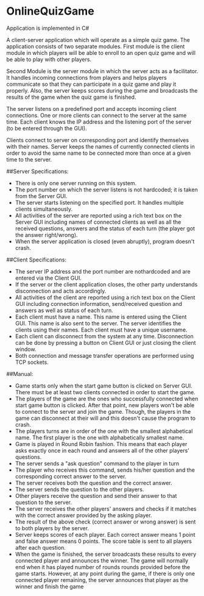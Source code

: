 # OnlineQuizGame
Application is implemented in C#

A client-server application which will operate as a simple quiz game. The application consists of two separate modules. 
First module is the client module in which players will be able to enroll to an open quiz game and will be able to play with other players.

Second Module is the server module in which the server acts as a facilitator. It handles incoming connections from players and helps players communicate so that they can participate in a quiz game and play it properly. Also, the server keeps scores during the game and broadcasts the results of the game when the quiz game is finished.

The server listens on a predefined port and accepts incoming client connections. One or more clients can connect to the server at the same time. Each client knows the IP address and the listening port of the server (to be entered through the GUI).

Clients connect to server on corresponding port and identify themselves with their names. Server keeps the names of currently connected clients in order to avoid the same name to be connected more than once at a given time to the server.




##Server Specifications:
* There is only one server running on this system.
* The port number on which the server listens is not hardcoded; it is taken from the Server GUI.
* The server starts listening on the specified port. It handles multiple clients simultaneously.
* All activities of the server are reported using a rich text box on the Server GUI including names of connected clients as well as all the received questions, answers and the status of each turn (the player got the answer right/wrong).
* When the server application is closed (even abruptly), program doesn't crash.



##Client Specifications:
* The server IP address and the port number are nothardcoded and are entered via the Client GUI.
* If the server or the client application closes, the other party understands disconnection and acts accordingly.
* All activities of the client are reported using a rich text box on the Client GUI including connection information, send/received question and answers as well as status of each turn.
* Each client must have a name. This name is entered using the Client GUI. This name is also sent to the server. The server identifies the clients using their names. Each client must have a unique username.
* Each client can disconnect from the system at any time. Disconnection can be done by pressing a button on Client GUI or just closing the client window.
* Both connection and message transfer operations are performed using TCP sockets.





##Manual:

* Game starts only when the start game button is clicked on Server GUI. There must be at least two clients connected in order to start the game.
* The players of the game are the ones who successfully connected when start game button is clicked. After that point, new players won't be able to connect to the server and join the game. Though, the players in the game can disconnect at their will and this doesn't cause the program to crash.
* The players turns are in order of the one with the smallest alphabetical name. The first player is the one with alphabetically smallest name. 
* Game is played in Round Robin fashion. This means that each player asks exactly once in each round and answers all of the other players’ questions.
* The server sends a "ask question" command to the player in turn
* The player who receives this command, sends his/her question and the corresponding correct answer to the server.
* The server receives both the question and the correct answer.
* The server sends the question to the other players.
* Other players receive the question and send their answer to that question to the server.
* The server receives the other players' answers and checks if it matches with the correct answer provided by the asking player.
* The result of the above check (correct answer or wrong answer) is sent to both players by the server.
* Server keeps scores of each player. Each correct answer means 1 point and false answer means 0 points. The score table is sent to all players after each question.
* When the game is finished, the server broadcasts these results to every connected player and announces the winner. The game will normally end when it has played number of rounds rounds provided before the game starts. However, at any point during the game, if there is only one connected player remaining, the server announces that player as the winner and finish the game
